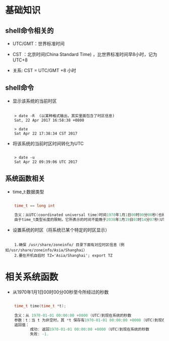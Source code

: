 # 基础知识

## shell命令相关的

- UTC/GMT：世界标准时间

- CST ：北京时间(China Standard Time) ，比世界标准时间早8小时，记为UTC+8

- 关系: CST = UTC/GMT +8 小时

## shell命令

- 显示该系统的当前时区

```shell

	> date -R  (以某种格式输出，其实里面包含了时区信息)
	Sat, 22 Apr 2017 16:58:38 +0800
	
	> date
	Sat Apr 22 17:38:34 CST 2017

```

- 将该系统的当前时区时间转化为UTC

```shell

	> date -u
	Sat Apr 22 09:39:06 UTC 2017

```

## 系统函数相关

- time_t:数据类型

```c

	time_t == long int
	
	含义：从UTC(coordinated universal time)时间1970年1月1日00时00分00秒(也称为Linux系统的Epoch时间)到当前时刻的秒数。  
	由于time_t类型长度的限制，它所表示的时间不能晚于2038年1月19日03时14分07秒(UTC)

```


- 设置系统的时区（将系统已某个特定的时区显示）

```shell

	1.确保 /usr/share/zoneinfo/ 目录下面有对应时区信息（例如/usr/share/zoneinfo/Asia/Shanghai）
	2.要在开机自启时 TZ='Asia/Shanghai'; export TZ

```

# 相关系统函数

- 从1970年1月1日00时00分00秒至今所经过的秒数

```c

	time_t time(time_t *t);
	
	含义：从 1970-01-01 00:00:00 +0000 (UTC)到现在系统的秒数
	参数：t：当 t 为非空时，其 *t 保存有1970-01-01 00:00:00 +0000 (UTC)到现在系统的秒数。
	返回值：
	       成功: 返回1970-01-01 00:00:00 +0000 (UTC)到现在系统的秒数
	       失败: -1.

```
